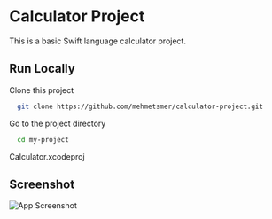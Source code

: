 
# Calculator Project

This is a basic Swift language calculator project.




## Run Locally

Clone this project

```bash
  git clone https://github.com/mehmetsmer/calculator-project.git
```

Go to the project directory

```bash
  cd my-project
```

 Calculator.xcodeproj 

  
## Screenshot

![App Screenshot](https://i.imgur.com/7nV1pED.png)



  
